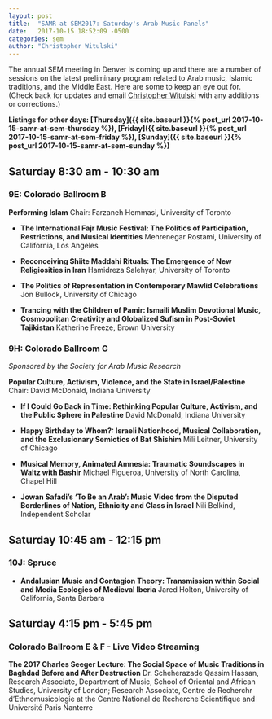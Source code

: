 ```yaml
---
layout: post
title:  "SAMR at SEM2017: Saturday's Arab Music Panels"
date:   2017-10-15 18:52:09 -0500
categories: sem
author: "Christopher Witulski"
---
```

The annual SEM meeting in Denver is coming up and there are a number of sessions on the latest preliminary program related to Arab music, Islamic traditions, and the Middle East. Here are some to keep an eye out for. (Check back for updates and email [Christopher Witulski](mailto:cwituls@bgsu.edu) with any additions or corrections.)

**Listings for other days: [Thursday]({{ site.baseurl }}{% post_url 2017-10-15-samr-at-sem-thursday %}), [Friday]({{ site.baseurl }}{% post_url 2017-10-15-samr-at-sem-friday %}), [Sunday]({{ site.baseurl }}{% post_url 2017-10-15-samr-at-sem-sunday %})**

## Saturday 8:30 am - 10:30 am

### 9E: Colorado Ballroom B

**Performing Islam** Chair: Farzaneh Hemmasi, University of Toronto

* **The International Fajr Music Festival: The Politics of Participation, Restrictions, and Musical Identities** Mehrenegar Rostami, University of California, Los Angeles

* **Reconceiving Shiite Maddahi Rituals: The Emergence of New Religiosities in Iran** Hamidreza Salehyar, University of Toronto

* **The Politics of Representation in Contemporary Mawlid Celebrations** Jon Bullock, University of Chicago

* **Trancing with the Children of Pamir: Ismaili Muslim Devotional Music, Cosmopolitan Creativity and Globalized Sufism in Post-Soviet Tajikistan** Katherine Freeze, Brown University

### 9H: Colorado Ballroom G

*Sponsored by the Society for Arab Music Research*

**Popular Culture, Activism, Violence, and the State in Israel/Palestine** Chair: David McDonald, Indiana University

* **If I Could Go Back in Time: Rethinking Popular Culture, Activism, and the Public Sphere in Palestine** David McDonald, Indiana University

* **Happy Birthday to Whom?: Israeli Nationhood, Musical Collaboration, and the Exclusionary Semiotics of Bat Shishim** Mili Leitner, University of Chicago

* **Musical Memory, Animated Amnesia: Traumatic Soundscapes in Waltz with Bashir** Michael Figueroa, University of North Carolina, Chapel Hill

* **Jowan Safadi’s ‘To Be an Arab’: Music Video from the Disputed Borderlines of Nation, Ethnicity and Class in Israel** Nili Belkind, Independent Scholar

## Saturday 10:45 am - 12:15 pm

### 10J: Spruce

* **Andalusian Music and Contagion Theory: Transmission within Social and Media Ecologies of Medieval Iberia** Jared Holton, University of California, Santa Barbara

## Saturday 4:15 pm - 5:45 pm

### Colorado Ballroom E & F - Live Video Streaming

**The 2017 Charles Seeger Lecture: The Social Space of Music Traditions in Baghdad Before and After Destruction** Dr. Scheherazade Qassim Hassan, Research Associate, Department of Music, School of Oriental and African Studies, University of London; Research Associate, Centre de Recherchr d’Ethnomusicologie at the Centre National de Recherche Scientifique and Université Paris Nanterre
